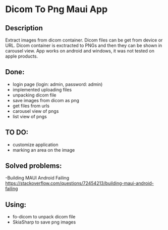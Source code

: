 # Dicom To Png Maui App
## Description

Extract images from dicom container. Dicom files can be get from device or URL. Dicom container is exctracted to PNGs and then they can be shown in carousel view.
App works on android and windows, it was not tested on apple products.

## Done:
- login page (login: admin, password: admin)
- implemented uploading files
- unpacking dicom file
- save images from dicom as png
- get files from urls
- carousel view of pngs
- list view of pngs

## TO DO: 
- customize application
- marking an area on the image

## Solved problems:
-Building MAUI Android Failing https://stackoverflow.com/questions/72454213/building-maui-android-failing  


## Using:
- fo-dicom to unpack dicom file
- SkiaSharp to save png images




